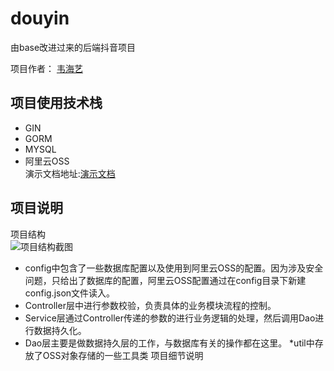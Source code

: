 # douyin
由base改进过来的后端抖音项目

项目作者： [韦海艺](https://github.com/whyy1) </br>

项目使用技术栈
-------
* GIN
* GORM
* MYSQL
* 阿里云OSS</br>
演示文档地址:[演示文档](https://aio03fkuce.feishu.cn/file/boxcnwasGHVQCXHQX1HMH5tYnNd)</br>

项目说明
-------
项目结构
</br>![项目结构截图](https://y1-image.oss-cn-beijing.aliyuncs.com/image/%E5%BE%AE%E4%BF%A1%E6%88%AA%E5%9B%BE_20220613154430.png)
* config中包含了一些数据库配置以及使用到阿里云OSS的配置。因为涉及安全问题，只给出了数据库的配置，阿里云OSS配置通过在config目录下新建config.json文件读入。
* Controller层中进行参数校验，负责具体的业务模块流程的控制。
* Service层通过Controller传递的参数的进行业务逻辑的处理，然后调用Dao进行数据持久化。
* Dao层主要是做数据持久层的工作，与数据库有关的操作都在这里。
*util中存放了OSS对象存储的一些工具类
项目细节说明
